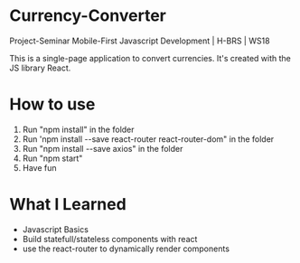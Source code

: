 # Currency-Converter

Project-Seminar Mobile-First Javascript Development | H-BRS | WS18

This is a single-page application to convert currencies.
It's created with the JS library React.

# How to use

1. Run "npm install" in the folder
2. Run 'npm install --save react-router react-router-dom" in the folder
3. Run "npm install --save axios" in the folder
4. Run "npm start"
5. Have fun

# What I Learned
- Javascript Basics
- Build statefull/stateless components with react
- use the react-router to dynamically render components 

